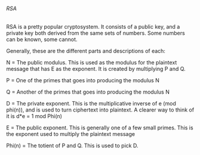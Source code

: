 ###### RSA

RSA is a pretty popular cryptosystem. It consists of a public key, and a private key
both derived from the same sets of numbers. Some numbers can be known, some cannot.

Generally, these are the different parts and descriptions of each:

N = The public modulus. This is used as the modulus for the plaintext
 message that has E as the exponent. It is created by multiplying P and Q.

P = One of the primes that goes into producing the modulus N

Q = Another of the primes that goes into producing the modulus N

D = The private exponent. This is the multiplicative inverse of e (mod phi(n)), and is used
to turn ciphertext into plaintext. A clearer way to think of it is d\*e = 1 mod Phi(n)

E = The public exponent. This is generally one of a few small primes. This is the exponent
used to multiply the plaintext message

Phi(n) = The totient of P and Q. This is used to pick D.